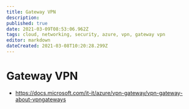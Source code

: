 ```yaml
---
title: Gateway VPN
description: 
published: true
date: 2021-03-09T08:53:06.962Z
tags: cloud, networking, security, azure, vpn, gateway vpn
editor: markdown
dateCreated: 2021-03-08T10:20:28.299Z
---
```


# Gateway VPN
- https://docs.microsoft.com/it-it/azure/vpn-gateway/vpn-gateway-about-vpngateways	